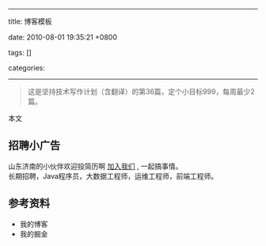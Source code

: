 
---

title: 博客模板

date: 2010-08-01 19:35:21 +0800

tags: []

categories: 

---

> 这是坚持技术写作计划（含翻译）的第36篇，定个小目标999，每周最少2篇。


本文

<!-- more -->

<a name="fb674066"></a>
## 招聘小广告

山东济南的小伙伴欢迎投简历啊 [加入我们](https://www.shunnengnet.com/index.php/Home/Contact/join.html) , 一起搞事情。<br />长期招聘，Java程序员，大数据工程师，运维工程师，前端工程师。

<a name="35808e79"></a>
## 参考资料

- 我的博客
- 我的掘金

